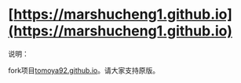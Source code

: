 # [https://marshucheng1.github.io](https://marshucheng1.github.io)


说明：

fork项目[tomoya92.github.io](https://github.com/tomoya92/tomoya92.github.io)。请大家支持原版。

